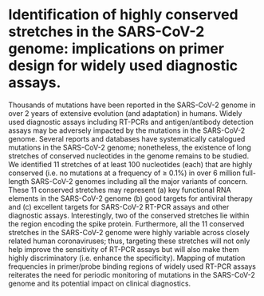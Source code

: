# Identification of highly conserved stretches in the SARS-CoV-2 genome: implications on primer design for widely used diagnostic assays.

Thousands of mutations have been reported in the SARS-CoV-2 genome in over 2 years of extensive evolution (and adaptation) in humans. Widely used diagnostic assays including RT-PCRs and antigen/antibody detection assays may be adversely impacted by the mutations in the SARS-CoV-2 genome. Several reports and databases have systematically catalogued mutations in the SARS-CoV-2 genome; nonetheless, the existence of long stretches of conserved nucleotides in the genome remains to be studied. We identified 11 stretches of at least 100 nucleotides (each) that are highly conserved (i.e. no mutations at a frequency of ≥ 0.1%) in over 6 million full-length SARS-CoV-2 genomes including all the major variants of concern. These 11 conserved stretches may represent (a) key functional RNA elements in the SARS-CoV-2 genome (b) good targets for antiviral therapy and (c) excellent targets for SARS-CoV-2 RT-PCR assays and other diagnostic assays. Interestingly, two of the conserved stretches lie within the region encoding the spike protein. Furthermore, all the 11 conserved stretches in the SARS-CoV-2 genome were highly variable across closely related human coronaviruses; thus, targeting these stretches will not only help improve the sensitivity of RT-PCR assays but will also make them highly discriminatory (i.e. enhance the specificity). Mapping of mutation frequencies in primer/probe binding regions of widely used RT-PCR assays reiterates the need for periodic monitoring of mutations in the SARS-CoV-2 genome and its potential impact on clinical diagnostics.
